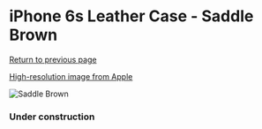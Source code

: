 # iPhone 6s Leather Case - Saddle Brown

[Return to previous page](/iphone_6)

[High-resolution image from Apple](https://store.storeimages.cdn-apple.com/8756/as-images.apple.com/is/MKXT2?wid=4500&hei=4500&fmt=png)

<div style="width: 384px"><img src="/everyphone/MKXT2.png" alt="Saddle Brown"></div>

### Under construction
